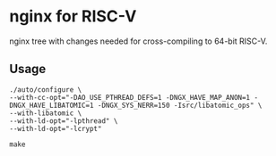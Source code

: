 # nginx for RISC-V

nginx tree with changes needed for cross-compiling to 64-bit RISC-V.

## Usage

```
./auto/configure \
--with-cc-opt="-DAO_USE_PTHREAD_DEFS=1 -DNGX_HAVE_MAP_ANON=1 -DNGX_HAVE_LIBATOMIC=1 -DNGX_SYS_NERR=150 -Isrc/libatomic_ops" \
--with-libatomic \
--with-ld-opt="-lpthread" \
--with-ld-opt="-lcrypt"

make
```
